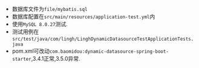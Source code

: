- 数据库文件为`file/mybatis.sql`
- 数据库配置在`src/main/resources/application-test.yml`内
- 使用`MySQL 8.0.27`测试.
- 测试用例在`src/test/java/com/lingh/LinghDynamicDatasourceTestApplicationTests.java`
- pom.xml可改动`com.baomidou:dynamic-datasource-spring-boot-starter`,3.4.1正常,3.5.0异常.